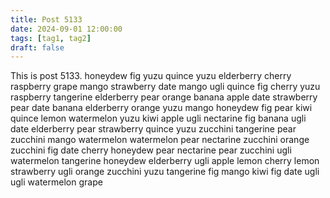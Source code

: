 ```yaml
---
title: Post 5133
date: 2024-09-01 12:00:00
tags: [tag1, tag2]
draft: false
---
```

This is post 5133.
honeydew
fig
yuzu
quince
yuzu
elderberry
cherry
raspberry
grape
mango
strawberry
date
mango
ugli
quince
fig
cherry
yuzu
raspberry
tangerine
elderberry
pear
orange
banana
apple
date
strawberry
pear
date
banana
elderberry
orange
yuzu
mango
honeydew
fig
pear
kiwi
quince
lemon
watermelon
yuzu
kiwi
apple
ugli
nectarine
fig
banana
ugli
date
elderberry
pear
strawberry
quince
yuzu
zucchini
tangerine
pear
zucchini
mango
watermelon
watermelon
pear
nectarine
zucchini
orange
zucchini
fig
date
cherry
honeydew
pear
nectarine
pear
zucchini
ugli
watermelon
tangerine
honeydew
elderberry
ugli
apple
lemon
cherry
lemon
strawberry
ugli
orange
zucchini
yuzu
tangerine
fig
mango
kiwi
fig
date
ugli
ugli
watermelon
grape
